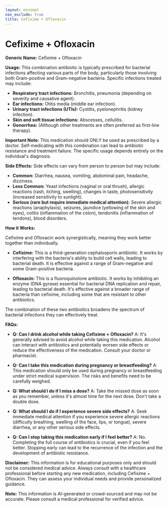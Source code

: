 ```yaml
---
layout: minimal
nav_exclude: true
title: Cefixime + Ofloxacin
---
```


# Cefixime + Ofloxacin

**Generic Name:** Cefixime + Ofloxacin

**Usage:** This combination antibiotic is typically prescribed for bacterial infections affecting various parts of the body, particularly those involving both Gram-positive and Gram-negative bacteria.  Specific infections treated may include:

* **Respiratory tract infections:** Bronchitis, pneumonia (depending on severity and causative agent).
* **Ear infections:** Otitis media (middle ear infection).
* **Urinary tract infections (UTIs):** Cystitis, pyelonephritis (kidney infection).
* **Skin and soft tissue infections:** Abscesses, cellulitis.
* **Gonorrhea:**  (Although other treatments are often preferred as first-line therapy).


**Important Note:** This medication should ONLY be used as prescribed by a doctor.  Self-medicating with this combination can lead to antibiotic resistance and treatment failure. The specific usage depends entirely on the individual's diagnosis.


**Side Effects:**  Side effects can vary from person to person but may include:

* **Common:** Diarrhea, nausea, vomiting, abdominal pain, headache, dizziness.
* **Less Common:**  Yeast infections (vaginal or oral thrush), allergic reactions (rash, itching, swelling), changes in taste, photosensitivity (increased sensitivity to sunlight).
* **Serious (rare but require immediate medical attention):**  Severe allergic reactions (anaphylaxis), seizures, jaundice (yellowing of the skin and eyes), colitis (inflammation of the colon), tendonitis (inflammation of tendons),  blood disorders.


**How it Works:**

Cefixime and Ofloxacin work synergistically, meaning they work better together than individually.

* **Cefixime:** This is a third-generation cephalosporin antibiotic. It works by interfering with the bacteria's ability to build cell walls, leading to bacterial death.  It is effective against a range of Gram-negative and some Gram-positive bacteria.

* **Ofloxacin:** This is a fluoroquinolone antibiotic. It works by inhibiting an enzyme (DNA gyrase) essential for bacterial DNA replication and repair, leading to bacterial death.  It's effective against a broader range of bacteria than cefixime, including some that are resistant to other antibiotics.


The combination of these two antibiotics broadens the spectrum of bacterial infections they can effectively treat.


**FAQs:**

* **Q: Can I drink alcohol while taking Cefixime + Ofloxacin?**  A:  It's generally advised to avoid alcohol while taking this medication.  Alcohol can interact with antibiotics and potentially worsen side effects or reduce the effectiveness of the medication.  Consult your doctor or pharmacist.

* **Q: Can I take this medication during pregnancy or breastfeeding?** A:  This medication should only be used during pregnancy or breastfeeding under strict medical supervision.  The risks and benefits need to be carefully weighed.

* **Q: What should I do if I miss a dose?** A:  Take the missed dose as soon as you remember, unless it's almost time for the next dose.  Don't take a double dose.

* **Q: What should I do if I experience severe side effects?** A:  Seek immediate medical attention if you experience severe allergic reactions (difficulty breathing, swelling of the face, lips, or tongue), severe diarrhea, or any other serious side effects.

* **Q: Can I stop taking this medication early if I feel better?** A:  No. Completing the full course of antibiotics is crucial, even if you feel better. Stopping early can lead to the recurrence of the infection and the development of antibiotic resistance.

**Disclaimer:** This information is for educational purposes only and should not be considered medical advice. Always consult with a healthcare professional before starting any new medication, including Cefixime + Ofloxacin.  They can assess your individual needs and provide personalized guidance.


**Note:** This information is AI-generated or crowd-sourced and may not be accurate. Please consult a medical professional for verified advice.
